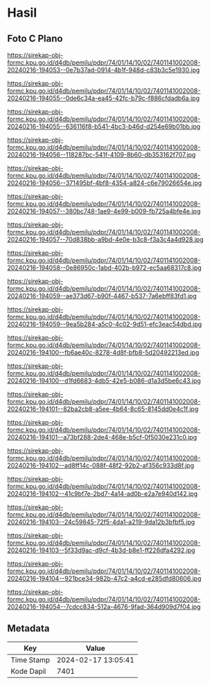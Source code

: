 # Hasil

## Foto C Plano

https://sirekap-obj-formc.kpu.go.id/d4db/pemilu/pdpr/74/01/14/10/02/7401141002008-20240216-194053--0e7b37ad-0914-4b1f-948d-c83b3c5e1930.jpg

https://sirekap-obj-formc.kpu.go.id/d4db/pemilu/pdpr/74/01/14/10/02/7401141002008-20240216-194055--0de6c34a-ea45-42fc-b79c-f886cfdadb6a.jpg

https://sirekap-obj-formc.kpu.go.id/d4db/pemilu/pdpr/74/01/14/10/02/7401141002008-20240216-194055--636116f8-b541-4bc3-b46d-d254e69b01bb.jpg

https://sirekap-obj-formc.kpu.go.id/d4db/pemilu/pdpr/74/01/14/10/02/7401141002008-20240216-194056--118287bc-541f-4109-8b60-db353162f707.jpg

https://sirekap-obj-formc.kpu.go.id/d4db/pemilu/pdpr/74/01/14/10/02/7401141002008-20240216-194056--371495bf-4bf8-4354-a824-c6e79026654e.jpg

https://sirekap-obj-formc.kpu.go.id/d4db/pemilu/pdpr/74/01/14/10/02/7401141002008-20240216-194057--380bc748-1ae9-4e99-b009-fb725a4bfe4e.jpg

https://sirekap-obj-formc.kpu.go.id/d4db/pemilu/pdpr/74/01/14/10/02/7401141002008-20240216-194057--70d838bb-a9bd-4e0e-b3c8-f3a3c4a4d928.jpg

https://sirekap-obj-formc.kpu.go.id/d4db/pemilu/pdpr/74/01/14/10/02/7401141002008-20240216-194058--0e86950c-1abd-402b-b972-ec5aa68317c8.jpg

https://sirekap-obj-formc.kpu.go.id/d4db/pemilu/pdpr/74/01/14/10/02/7401141002008-20240216-194059--ae373d67-b90f-4467-b537-7a6ebff83fd1.jpg

https://sirekap-obj-formc.kpu.go.id/d4db/pemilu/pdpr/74/01/14/10/02/7401141002008-20240216-194059--9ea5b284-a5c0-4c02-9d51-efc3eac54dbd.jpg

https://sirekap-obj-formc.kpu.go.id/d4db/pemilu/pdpr/74/01/14/10/02/7401141002008-20240216-194100--fb6ae40c-8278-4d8f-bfb8-5d20492213ed.jpg

https://sirekap-obj-formc.kpu.go.id/d4db/pemilu/pdpr/74/01/14/10/02/7401141002008-20240216-194100--d1fd6683-4db5-42e5-b086-d1a3d5be6c43.jpg

https://sirekap-obj-formc.kpu.go.id/d4db/pemilu/pdpr/74/01/14/10/02/7401141002008-20240216-194101--82ba2cb8-a5ee-4b64-8c65-8145dd0e4c1f.jpg

https://sirekap-obj-formc.kpu.go.id/d4db/pemilu/pdpr/74/01/14/10/02/7401141002008-20240216-194101--a73bf288-2de4-468e-b5cf-0f5030e231c0.jpg

https://sirekap-obj-formc.kpu.go.id/d4db/pemilu/pdpr/74/01/14/10/02/7401141002008-20240216-194102--ad8ff14c-088f-48f2-92b2-af356c933d8f.jpg

https://sirekap-obj-formc.kpu.go.id/d4db/pemilu/pdpr/74/01/14/10/02/7401141002008-20240216-194102--41c9bf7e-2bd7-4a14-ad0b-e2a7e940d142.jpg

https://sirekap-obj-formc.kpu.go.id/d4db/pemilu/pdpr/74/01/14/10/02/7401141002008-20240216-194103--24c59845-72f5-4da1-a219-9da12b3bfbf5.jpg

https://sirekap-obj-formc.kpu.go.id/d4db/pemilu/pdpr/74/01/14/10/02/7401141002008-20240216-194103--5f33d9ac-d9cf-4b3d-b8e1-ff226dfa4292.jpg

https://sirekap-obj-formc.kpu.go.id/d4db/pemilu/pdpr/74/01/14/10/02/7401141002008-20240216-194104--921bce34-982b-47c2-a4cd-e285dfd80606.jpg

https://sirekap-obj-formc.kpu.go.id/d4db/pemilu/pdpr/74/01/14/10/02/7401141002008-20240216-194054--7cdcc834-512a-4676-9fad-364d909d7f04.jpg


## Metadata

| Key        | Value               |
| ---------- | ------------------- |
| Time Stamp | 2024-02-17 13:05:41 |
| Kode Dapil | 7401                |



